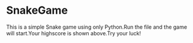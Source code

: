 # SnakeGame
This is a simple Snake game using only Python.Run the file and the game will start.Your highscore is shown above.Try your luck!
